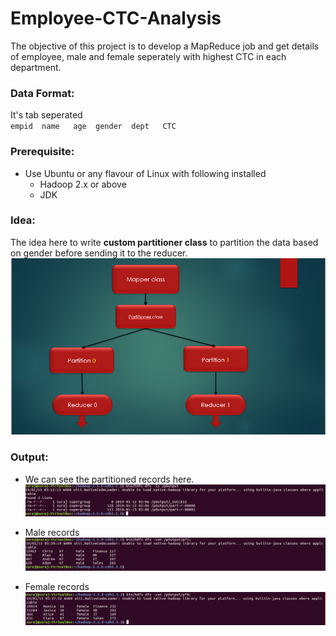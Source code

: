 # Employee-CTC-Analysis
The objective of this project is to develop a MapReduce job and get details of employee, male and female seperately with highest CTC in each department.

### Data Format: 
It's tab seperated</br>
`empid  name   age  gender  dept   CTC`

### Prerequisite:
- Use Ubuntu or any flavour of Linux with following installed
  - Hadoop 2.x or above
  - JDK
  
  
### Idea:
The idea here to write **custom partitioner class** to partition the data based on gender before sending it to the reducer.
![](/img/partition.PNG)



### Output:
- We can see the partitioned records here.  
![](/img/parititionedRecords.PNG)


- Male records
![](/img/maleOutput.PNG)


- Female records 
![](/img/femaleOutput.PNG)



